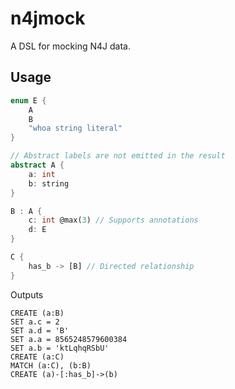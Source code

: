 # n4jmock

A DSL for mocking N4J data.

## Usage

```dart
enum E {
    A
    B
    "whoa string literal"
}

// Abstract labels are not emitted in the result
abstract A {
    a: int
    b: string
}

B : A {
    c: int @max(3) // Supports annotations
    d: E
}

C {
    has_b -> [B] // Directed relationship
}
```

Outputs

```
CREATE (a:B)
SET a.c = 2
SET a.d = 'B'
SET a.a = 8565248579600384
SET a.b = 'ktLqhqRSbU'
CREATE (a:C)
MATCH (a:C), (b:B)
CREATE (a)-[:has_b]->(b)
```
